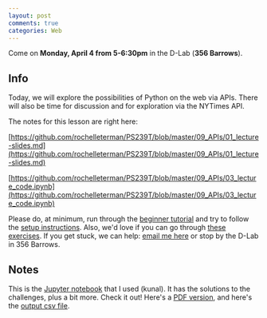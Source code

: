 ```yaml
---
layout: post
comments: true
categories: Web
---
```


Come on **Monday, April 4 from 5-6:30pm** in the D-Lab (**356 Barrows**).

## Info
Today, we will explore the possibilities of Python on the web via APIs. There will also be time for discussion and for exploration via the NYTimes API.

The notes for this lesson are right here:

[https://github.com/rochelleterman/PS239T/blob/master/09_APIs/01_lecture-slides.md](https://github.com/rochelleterman/PS239T/blob/master/09_APIs/01_lecture-slides.md)

[https://github.com/rochelleterman/PS239T/blob/master/09_APIs/03_lecture_code.ipynb](https://github.com/rochelleterman/PS239T/blob/master/09_APIs/03_lecture_code.ipynb)

Please do, at minimum, run through the [beginner tutorial](http://try-python.appspot.com) and try to follow the [setup instructions](http://python.berkeley.edu/learn/#set-up-your-computer). Also, we&#39;d love if you can go through [these exercises](https://bids.github.io/2016-01-14-berkeley/python/00-python-intro.html). If you get stuck, we can help: [email me here](mailto:marwahaha@berkeley.edu) or stop by the D-Lab in 356 Barrows.


## Notes

This is the [Jupyter notebook](../03_lecture_code_kunal_040416.ipynb) that I used (kunal). It has the solutions to the challenges, plus a bit more. Check it out! Here's a [PDF version](03_lecture_code_kunal_040416.pdf), and here's the [output csv file](test.csv).

